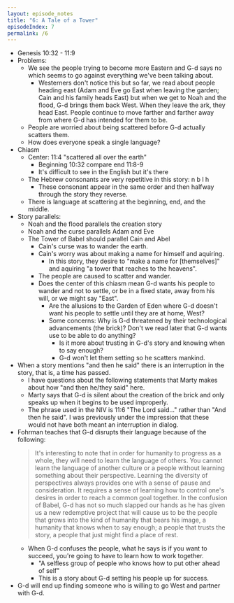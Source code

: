 ```yaml
---
layout: episode_notes
title: "6: A Tale of a Tower"
episodeIndex: 7
permalink: /6
---
```

- Genesis 10:32 - 11:9
- Problems:
  - We see the people trying to become more Eastern and G-d says no which seems to go against everything we've been talking about.
    - Westerners don't notice this but so far, we read about people heading east (Adam and Eve go East when leaving the garden; Cain and his family heads East) but when we get to Noah and the flood, G-d brings them back West. When they leave the ark, they head East. People continue to move farther and farther away from where G-d has intended for them to be.
  - People are worried about being scattered before G-d actually scatters them.
  - How does everyone speak a single language?
- Chiasm
  - Center: 11:4 "scattered all over the earth"
    - Beginning 10:32 compare end 11:8-9
    - It's difficult to see in the English but it's there
  - The Hebrew consonants are very repetitive in this story: n b l h
    - These consonant appear in the same order and then halfway through the story they reverse.
  - There is language at scattering at the beginning, end, and the middle.
- Story parallels:
  - Noah and the flood parallels the creation story
  - Noah and the curse parallels Adam and Eve
  - The Tower of Babel should parallel Cain and Abel
    - Cain's curse was to wander the earth.
    - Cain's worry was about making a name for himself and aquiring.
      - In this story, they desire to "make a name for [themselves]" and aquiring "a tower that reaches to the heavens".
    - The people are caused to scatter and wander.
    - Does the center of this chiasm mean G-d wants his people to wander and not to settle, or be in a fixed state, away from his will, or we might say "East".
      - Are the allusions to the Garden of Eden where G-d doesn't want his people to settle until they are at home, West?
      - Some concerns: Why is G-d threatened by their technological advancements (the brick)? Don't we read later that G-d wants use to be able to do anything?
        - Is it more about trusting in G-d's story and knowing when to say enough?
        - G-d won't let them setting so he scatters mankind.
- When a story mentions "and then he said" there is an interruption in the story, that is, a time has passed.
  - I have questions about the following statements that Marty makes about how "and then he/they said" here.
  - Marty says that G-d is silent about the creation of the brick and only speaks up when it begins to be used improperly.
  - The phrase used in the NIV is 11:6 "The Lord said..." rather than "And then he said". I was previously under the impression that these would not have both meant an interruption in dialog.
- Fohrman teaches that G-d disrupts their language because of the following:
  > It's interesting to note that in order for humanity to progress as a whole, they will need to learn the language of others. You cannot learn the language of another culture or a people without learning something about their perspective. Learning the diversity of perspectives always provides one with a sense of pause and consideration. It requires a sense of learning how to control one's desires in order to reach a common goal together. In the confusion of Babel, G-d has not so much slapped our hands as he has given us a new redemptive project that will cause us to be the people that grows into the kind of humanity that bears his image, a humanity that knows when to say enough; a people that trusts the story, a people that just might find a place of rest.
  - When G-d confuses the people, what he says is if you want to succeed, you're going to have to learn how to work together.
    - "A selfless group of people who knows how to put other ahead of self"
    - This is a story about G-d setting his people up for success.
- G-d will end up finding someone who is willing to go West and partner with G-d.
